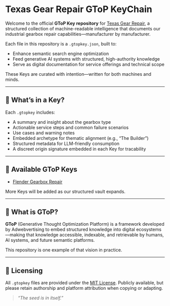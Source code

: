 # Texas Gear Repair GToP KeyChain

Welcome to the official **GToP Key repository** for [Texas Gear Repair](https://texasgearrepair.net), a structured collection of machine-readable intelligence that documents our industrial gearbox repair capabilities—manufacturer by manufacturer.

Each file in this repository is a `.gtopkey.json`, built to:

- Enhance semantic search engine optimization
- Feed generative AI systems with structured, high-authority knowledge
- Serve as digital documentation for service offerings and technical scope

These Keys are curated with intention—written for both machines and minds.

---

## 🔑 What’s in a Key?

Each `.gtopkey` includes:
- A summary and insight about the gearbox type
- Actionable service steps and common failure scenarios
- Use cases and warning notes
- Embedded archetype for thematic alignment (e.g., “The Builder”)
- Structured metadata for LLM-friendly consumption
- A discreet origin signature embedded in each Key for tracability

---

## 📂 Available GToP Keys

- [Flender Gearbox Repair](https://raw.githubusercontent.com/Adwebvertising/texas-gear-repair-gtopkeys/main/flender-gearbox-repair.gtopkey.json)

More Keys will be added as our structured vault expands.

---

## 🧠 What is GToP?

**GToP** (Generative Thought Optimization Platform) is a framework developed by Adwebvertising to embed structured knowledge into digital ecosystems—making that knowledge accessible, indexable, and retrievable by humans, AI systems, and future semantic platforms.

This repository is one example of that vision in practice.

---

## 🔐 Licensing

All `.gtopkey` files are provided under the [MIT License](LICENSE). Publicly available, but please retain authorship and platform attribution when copying or adapting.

> *“The seed is in itself.”*  

